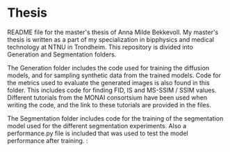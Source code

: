 # Thesis
README file for the master's thesis of Anna Milde Bekkevoll. My master's thesis is written as a part of my specialization in bipphysics and medical technology at NTNU in Trondheim. This repository is divided into Generation and Segmentation folders. 

The Generation folder includes the code used for training the diffusion models, and for sampling synthetic data from the trained models. Code for the metrics used to evaluate the generated
images is also found in this folder. This includes code for finding FID, IS and MS-SSIM / SSIM values. Different tutorials from the MONAI consortsium have been used when writing the code, and the link to these tutorials are provided
in the files. 

The Segmentation folder includes code for the training of the segmentation model used for the different segmentation experiments. Also a performance.py file is included that was used to test the model performance after training. : 
